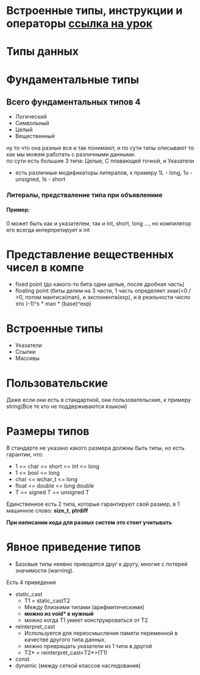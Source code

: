 # Встроенные типы, инструкции и операторы [ссылка на урок](https://www.youtube.com/watch?v=zCZ-y2XQTW4)

# Типы данных


# Фундаментальные типы
## Всего фундаментальных типов 4

* Логический
* Символьный
* Целый
* Вещественный


ну то что она разные все и так понимают, и по сути типы описывают то как мы можем работать с различными данными.  
по сути есть большие 3 типа: Целые, С плавающей точкой, и Указатели

*  есть различные модификаторы литералов, к примеру 1L - long, 1u - unsigned, 1s - short

### Литералы, предстваление типа при объявлениие 
#### Пример:
0 может быть как и указателем, так и int, short, long ..., но компилятор его всегда интерпретирует к int

# Представление вещественных чисел в компе

* fixed point (до какого-то бита одни целые, после дробная часть)
* floating point (биты делим на 3 части, 1 часть определяет знак(<0 / >0, потом мантиса(man), и экспонента(exp), и в реальности число это (-1)^s * man * (base)^exp)

# Встроенные типы

* Указатели
* Ссылки
* Массивы

# Пользовательские

Даже если они есть в стандартной, они пользовательские, к примеру string(Все те кто не поддерживаются языком)

# Размеры типов

В стандарте не указано какого размера должны быть типы, но есть гарантии, что:
* 1 == char <= short <= int <= long
* 1 <= bool <= long
* char <= wchar_t <= long
* float <= double <= long double
* T == signed T == unsigned T

Единственное есть 2 типа, которые гарантируют свой размер, в 1 машинное слово: **size_t**, **ptrdiff**  

**При написании кода для разных систем это стоит учитывать**  

# Явное приведение типов

* Базовые типы неявно приводятся друг к другу, многие с потерей значимости (warning).

Есть 4 приведения

* static_cast
  * T1 = static_cast<T1>T2
  * Между близкими типами (арифмитическими)
  * **можно из void\* в нужный**
  * можно когда T1 умеет конструироваться от T2
* reinterpret_cast
  * Используется для переосмысления памяти переменной в качестве другого типа данных.
  * можно превращать указатели из 1 типа в другой
  * T2* = reinterpret_cast<T2*>(T1)
* const
* dynamic (между сеткой классов наследования)